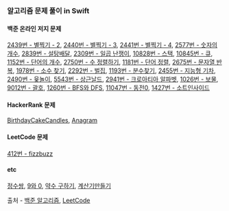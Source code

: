 ### 알고리즘 문제 풀이 in Swift


#### 백준 온라인 저지 문제

[2439번 - 별찍기 - 2](./Beakjoon2439), [2440번 - 별찍기 - 3](./Beakjoon2440), [2441번 - 별찍기 - 4](./Beakjoon2441), [2577번 - 숫자의 개수](./Beakjoon2577), [2839번 - 설탕배달](./Beakjoon2839), [2309번 - 일곱 난쟁이](./Beakjoon2309), [10828번 - 스택](./Beakjoon10828), [10845번 - 큐](./Beakjoon10845), [1152번 - 단어의 개수](./Beakjoon1152), [2750번 - 수 정렬하기](./Beakjoon2750), [1181번 - 단어 정렬](./Beakjoon1181), [2675번 - 문자열 반복](./Beakjoon2675), [1978번 - 소수 찾기](./Beakjoon1978), [2292번 - 벌집](./Beakjoon2292),
[1193번 - 분수찾기](./Beakjoon1193), [2455번 - 지능형 기차](./Beakjoon2455), [2490번 - 윷놀이](./Beakjoon2490), [5543번 - 상근날드](./Beakjoon5543), [2941번 - 크로아티아 알파벳](./Beakjoon2941), [1026번 - 보물](./Beakjoon1026), [9012번 - 괄호](./Beakjoon9012), [1260번 - BFS와 DFS](./Beakjoon1260), [11047번 - 동전0](./Beakjoon11047), [1427번 - 소트인사이드](./Beakjoon1427)

#### HackerRank 문제

[BirthdayCakeCandles](./BirthdayCakeCandles), [Anagram](./Anagram) 

#### LeetCode 문제

[412번 - fizzbuzz](./LeetCode412)

#### etc

[정수쌍](./IntegerPairs), [9와 0](./9OR0), [약수 구하기](./FindingDivisor), [계산기만들기](./CalculatorMake)

출처 - [백준 알고리즘](https://www.acmicpc.net/),  [LeetCode](https://leetcode.com/)
